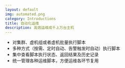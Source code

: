 ```yaml
---
layout: default
img: automated.png
category: Introductions
title: 自动化运维
description: 高效运维成千上万台主机
---
```


 * 对集群、虚机组或者虚机批量执行脚本
 * 多种方式（按需、定时自动、告警触发时自动）执行脚本
 * 集中查看脚本执行状态、返回结果及历史记录
 * 统一管理各种运维脚本，方便运维各环节复用
